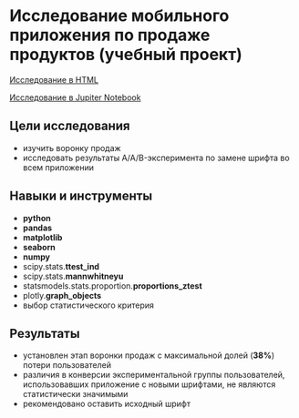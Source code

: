 # Исследование мобильного приложения по продаже продуктов (учебный проект)

[Исследование в HTML](https://alexslobodskoj.github.io/Portfolio/Food_App/food_app.html)

[Исследование в Jupiter Notebook](https://github.com/AlexSlobodskoj/Portfolio/blob/main/Food_App/food_app.ipynb)

## Цели исследования

- изучить воронку продаж
- исследовать результаты A/A/B-эксперимента по замене шрифта во всем приложении

## Навыки и инструменты

- **python**
- **pandas**
- **matplotlib**
- **seaborn**
- **numpy**
- scipy.stats.**ttest_ind**
- scipy.stats.**mannwhitneyu**
- statsmodels.stats.proportion.**proportions_ztest**
- plotly.**graph_objects**
- выбор статистического критерия

## Результаты

- установлен этап воронки продаж с максимальной долей (**38%**) потери пользователей
- различия в конверсии экспериментальной группы пользователей, использовавших приложение с новыми шрифтами, не являются статистически значимыми
- рекомендовано  оставить исходный шрифт
